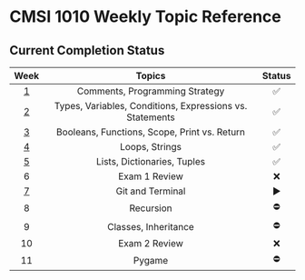 # CMSI 1010 Weekly Topic Reference

## Current Completion Status

| **Week** |                        **Topics**                        | **Status** |
|:--------:|:--------------------------------------------------------:|:----------:|
|     [1](/Week%201/)    | Comments, Programming Strategy                           |      ✅     |
|     [2](/Week%202/)    | Types, Variables, Conditions, Expressions vs. Statements |      ✅     |
|     [3](/Week%203/)    | Booleans, Functions, Scope, Print vs. Return             |      ✅     |
|     [4](/Week%204/)    | Loops, Strings                                           |      ✅     |
|     [5](/Week%205/)    | Lists, Dictionaries, Tuples                              |      ✅     |
|     6    | Exam 1 Review                                            |      ❌     |
|     [7](/Week%207/)    | Git and Terminal                                         |      ▶️     |
|     8    | Recursion                                                |      ⛔️     |
|     9    | Classes, Inheritance                                     |      ⛔️     |
|    10    | Exam 2 Review                                            |      ❌     |
|    11    | Pygame                                                   |      ⛔️     |

